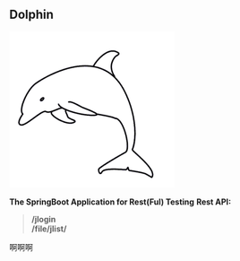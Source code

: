 ## **Dolphin**

![Dolphin][1]

**The SpringBoot Application for Rest(Ful) Testing**
**Rest API:**
> **/jlogin<br/>** **/file/jlist/**

[1]: https://raw.githubusercontent.com/gs-gs-gs/Dolphin/master/resources/Dolphin.png
啊啊啊
